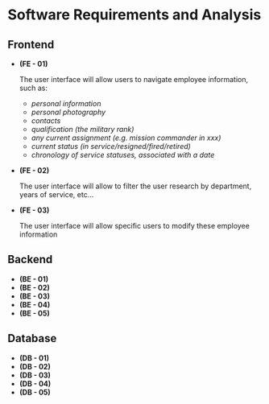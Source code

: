 # Software Requirements and Analysis

## Frontend

- **(FE - 01)**

  The user interface will allow users to navigate employee information, such as:

  - *personal information*
  - *personal photography*
  - *contacts*
  - *qualification (the military rank)*
  - *any current assignment (e.g. mission commander in xxx)*
  - *current status (in service/resigned/fired/retired)*
  - *chronology of service statuses, associated with a date*

- **(FE - 02)**

  The user interface will allow to filter the user research by department, years of service, etc...

- **(FE - 03)**

  The user interface will allow specific users to modify these employee information

## Backend

- **(BE - 01)**
- **(BE - 02)**
- **(BE - 03)**
- **(BE - 04)**
- **(BE - 05)**

## Database

- **(DB - 01)**
- **(DB - 02)**
- **(DB - 03)**
- **(DB - 04)**
- **(DB - 05)**
